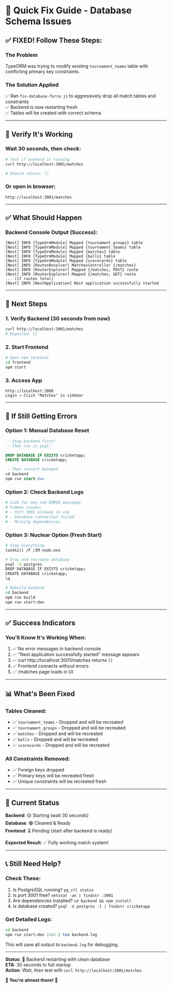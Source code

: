 # 🔧 Quick Fix Guide - Database Schema Issues

## ✅ **FIXED! Follow These Steps:**

### The Problem
TypeORM was trying to modify existing `tournament_teams` table with conflicting primary key constraints.

### The Solution Applied
✅ Ran `fix-database-force.js` to aggressively drop all match tables and constraints  
✅ Backend is now restarting fresh  
✅ Tables will be created with correct schema  

---

## 🚀 **Verify It's Working**

### Wait 30 seconds, then check:

```bash
# Test if backend is running
curl http://localhost:3001/matches

# Should return: []
```

### Or open in browser:
```
http://localhost:3001/matches
```

---

## ✅ **What Should Happen**

### Backend Console Output (Success):
```
[Nest] INFO [TypeOrmModule] Mapped {tournament_groups} table
[Nest] INFO [TypeOrmModule] Mapped {tournament_teams} table
[Nest] INFO [TypeOrmModule] Mapped {matches} table
[Nest] INFO [TypeOrmModule] Mapped {balls} table
[Nest] INFO [TypeOrmModule] Mapped {scorecards} table
[Nest] INFO [RoutesResolver] MatchesController {/matches}
[Nest] INFO [RouterExplorer] Mapped {/matches, POST} route
[Nest] INFO [RouterExplorer] Mapped {/matches, GET} route
... (17 routes total)
[Nest] INFO [NestApplication] Nest application successfully started
```

---

## 🎯 **Next Steps**

### 1. Verify Backend (30 seconds from now)
```bash
curl http://localhost:3001/matches
# Expected: []
```

### 2. Start Frontend
```bash
# Open new terminal
cd frontend
npm start
```

### 3. Access App
```
http://localhost:3000
Login → Click "Matches" in sidebar
```

---

## 🚨 **If Still Getting Errors**

### Option 1: Manual Database Reset
```sql
-- Stop backend first!
-- Then run in psql:

DROP DATABASE IF EXISTS cricketapp;
CREATE DATABASE cricketapp;

-- Then restart backend
cd backend
npm run start:dev
```

### Option 2: Check Backend Logs
```bash
# Look for any red ERROR messages
# Common issues:
# - Port 3001 already in use
# - Database connection failed
# - Missing dependencies
```

### Option 3: Nuclear Option (Fresh Start)
```bash
# Stop everything
taskkill /F /IM node.exe

# Drop and recreate database
psql -U postgres
DROP DATABASE IF EXISTS cricketapp;
CREATE DATABASE cricketapp;
\q

# Rebuild backend
cd backend
npm run build
npm run start:dev
```

---

## ✅ **Success Indicators**

### You'll Know It's Working When:
1. ✅ No error messages in backend console
2. ✅ "Nest application successfully started" message appears
3. ✅ curl http://localhost:3001/matches returns `[]`
4. ✅ Frontend connects without errors
5. ✅ /matches page loads in UI

---

## 📊 **What's Been Fixed**

### Tables Cleaned:
- ✅ `tournament_teams` - Dropped and will be recreated
- ✅ `tournament_groups` - Dropped and will be recreated  
- ✅ `matches` - Dropped and will be recreated
- ✅ `balls` - Dropped and will be recreated
- ✅ `scorecards` - Dropped and will be recreated

### All Constraints Removed:
- ✅ Foreign keys dropped
- ✅ Primary keys will be recreated fresh
- ✅ Unique constraints will be recreated fresh

---

## 🎯 **Current Status**

**Backend**: 🟡 Starting (wait 30 seconds)  
**Database**: 🟢 Cleaned & Ready  
**Frontend**: ⏳ Pending (start after backend is ready)  

**Expected Result**: ✅ Fully working match system!

---

## 📞 **Still Need Help?**

### Check These:
1. Is PostgreSQL running? `pg_ctl status`
2. Is port 3001 free? `netstat -an | findstr :3001`
3. Are dependencies installed? `cd backend && npm install`
4. Is database created? `psql -U postgres -l | findstr cricketapp`

### Get Detailed Logs:
```bash
cd backend
npm run start:dev 2>&1 | tee backend.log
```

This will save all output to `backend.log` for debugging.

---

**Status**: 🔄 Backend restarting with clean database  
**ETA**: 30 seconds to full startup  
**Action**: Wait, then test with `curl http://localhost:3001/matches`  

**🎯 You're almost there!** 🚀

